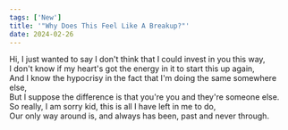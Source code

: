 ```yaml
---
tags: ['New']
title: '"Why Does This Feel Like A Breakup?"'
date: 2024-02-26
---
```


Hi, I just wanted to say I don't think that I could invest in you this way,  
I don't know if my heart's got the energy in it to start this up again,  
And I know the hypocrisy in the fact that I'm doing the same somewhere else,  
But I suppose the difference is that you're you and they're someone else.  
So really, I am sorry kid, this is all I have left in me to do,  
Our only way around is, and always has been, past and never through.
